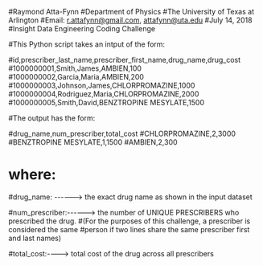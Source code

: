#Raymond Atta-Fynn
#Department of Physics
#The University of Texas at Arlington
#Email: r.attafynn@gmail.com, attafynn@uta.edu
#July 14, 2018
#Insight Data Engineering Coding Challenge


#This Python script takes an intput of the form:

#id,prescriber_last_name,prescriber_first_name,drug_name,drug_cost
#1000000001,Smith,James,AMBIEN,100
#1000000002,Garcia,Maria,AMBIEN,200
#1000000003,Johnson,James,CHLORPROMAZINE,1000
#1000000004,Rodriguez,Maria,CHLORPROMAZINE,2000
#1000000005,Smith,David,BENZTROPINE MESYLATE,1500

#The output has the form:

#drug_name,num_prescriber,total_cost
#CHLORPROMAZINE,2,3000
#BENZTROPINE MESYLATE,1,1500
#AMBIEN,2,300


# where:
#drug_name: ------> the exact drug name as shown in the input dataset

#num_prescriber:------> the number of UNIQUE PRESCRIBERS who prescribed the drug. 
#(For the purposes of this challenge, a prescriber is considered the same 
#person if two lines share the same prescriber first and last names)

#total_cost:----> total cost of the drug across all prescribers